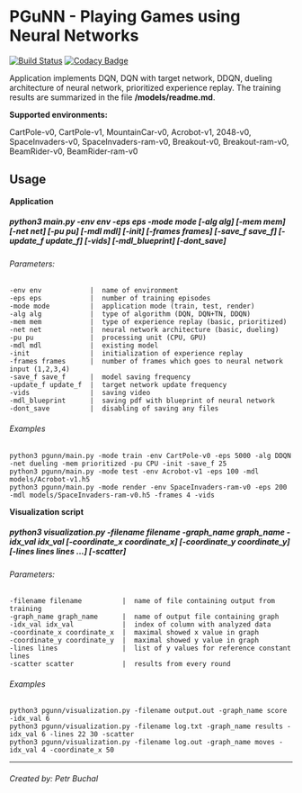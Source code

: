 # PGuNN - Playing Games using Neural Networks
[![Build Status](https://travis-ci.org/LachubCz/PGuNN.svg?branch=master)](https://travis-ci.org/LachubCz/PGuNN) [![Codacy Badge](https://api.codacy.com/project/badge/Grade/a7a8e07cf66f47f7abeef7efcdea9cb7)](https://app.codacy.com/app/LachubCz/PlayingGamesUsingNeuralNetworks?utm_source=github.com&utm_medium=referral&utm_content=LachubCz/PlayingGamesUsingNeuralNetworks&utm_campaign=badger)

Application implements DQN, DQN with target network, DDQN, dueling architecture of neural network, prioritized experience replay. The training results are summarized in the file **/models/readme.md**.

**Supported environments:**

CartPole-v0, CartPole-v1, MountainCar-v0, Acrobot-v1, 2048-v0, SpaceInvaders-v0, SpaceInvaders-ram-v0, Breakout-v0, Breakout-ram-v0, BeamRider-v0, BeamRider-ram-v0

Usage
-----
**Application**
##### python3 main.py -env env -eps eps -mode mode [-alg alg] [-mem mem] [-net net] [-pu pu] [-mdl mdl] [-init] [-frames frames] [-save_f save_f] [-update_f update_f] [-vids] [-mdl_blueprint] [-dont_save]
###### Parameters:

    -env env            |  name of environment
    -eps eps            |  number of training episodes
    -mode mode          |  application mode (train, test, render)
    -alg alg            |  type of algorithm (DQN, DQN+TN, DDQN)
    -mem mem            |  type of experience replay (basic, prioritized)
    -net net            |  neural network architecture (basic, dueling)
    -pu pu              |  processing unit (CPU, GPU)
    -mdl mdl            |  existing model
    -init               |  initialization of experience replay
    -frames frames      |  number of frames which goes to neural network input (1,2,3,4)
    -save_f save_f      |  model saving frequency
    -update_f update_f  |  target network update frequency
    -vids               |  saving video
    -mdl_blueprint      |  saving pdf with blueprint of neural network
    -dont_save          |  disabling of saving any files

###### Examples

    python3 pgunn/main.py -mode train -env CartPole-v0 -eps 5000 -alg DDQN -net dueling -mem prioritized -pu CPU -init -save_f 25
    python3 pgunn/main.py -mode test -env Acrobot-v1 -eps 100 -mdl models/Acrobot-v1.h5
    python3 pgunn/main.py -mode render -env SpaceInvaders-ram-v0 -eps 200 -mdl models/SpaceInvaders-ram-v0.h5 -frames 4 -vids
**Visualization script**
##### python3 visualization.py -filename filename -graph_name graph_name -idx_val idx_val [-coordinate_x coordinate_x] [-coordinate_y coordinate_y] [-lines lines lines ...] [-scatter]
###### Parameters:

    -filename filename          |  name of file containing output from training
    -graph_name graph_name      |  name of output file containing graph
    -idx_val idx_val            |  index of column with analyzed data
    -coordinate_x coordinate_x  |  maximal showed x value in graph
    -coordinate_y coordinate_y  |  maximal showed y value in graph
    -lines lines                |  list of y values for reference constant lines 
    -scatter scatter            |  results from every round

###### Examples

    python3 pgunn/visualization.py -filename output.out -graph_name score -idx_val 6
    python3 pgunn/visualization.py -filename log.txt -graph_name results -idx_val 6 -lines 22 30 -scatter
    python3 pgunn/visualization.py -filename log.out -graph_name moves -idx_val 4 -coordinate_x 50
****
###### Created by: Petr Buchal
